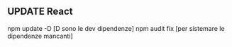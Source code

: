 ## UPDATE React ##
npm update -D  [D sono le dev dipendenze]
npm audit fix [per sistemare le dipendenze mancanti]